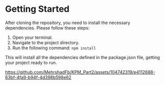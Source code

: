 # Getting Started
After cloning the repository, you need to install the necessary dependencies. Please follow these steps:

1. Open your terminal.
2. Navigate to the project directory.
3. Run the following command:
```npm install```

This will install all the dependencies defined in the package.json file, getting your project ready to run.


https://github.com/MehrshadFb/KPM_Part2/assets/104742319/e4112688-63bf-4fa9-b94f-4d398b598e62
